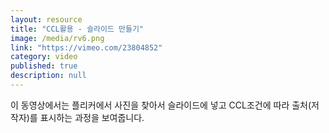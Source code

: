 ```yaml
---
layout: resource
title: "CCL활용 - 슬라이드 만들기"
image: /media/rv6.png
link: "https://vimeo.com/23804852"
category: video
published: true
description: null
---
```



이 동영상에서는 플리커에서 사진을 찾아서 슬라이드에 넣고 CCL조건에 따라 출처(저작자)를 표시하는 과정을 보여줍니다.
